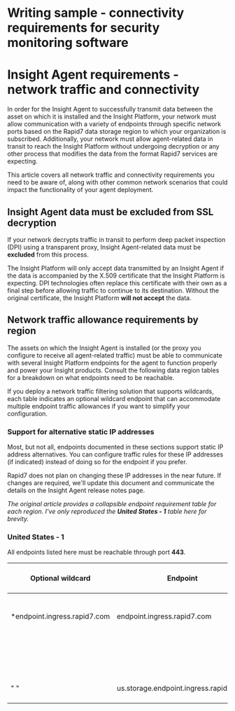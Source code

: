 # Writing sample - connectivity requirements for security monitoring software



# Insight Agent requirements - network traffic and connectivity

In order for the Insight Agent to successfully transmit data between the asset on which it is installed and the Insight Platform, your network must allow communication with a variety of endpoints through specific network ports based on the Rapid7 data storage region to which your organization is subscribed. Additionally, your network must allow agent-related data in transit to reach the Insight Platform without undergoing decryption or any other process that modifies the data from the format Rapid7 services are expecting.

This article covers all network traffic and connectivity requirements you need to be aware of, along with other common network scenarios that could impact the functionality of your agent deployment.

## Insight Agent data must be excluded from SSL decryption

If your network decrypts traffic in transit to perform deep packet inspection (DPI) using a transparent proxy, Insight Agent-related data must be **excluded** from this process.

The Insight Platform will only accept data transmitted by an Insight Agent if the data is accompanied by the X.509 certificate that the Insight Platform is expecting. DPI technologies often replace this certificate with their own as a final step before allowing traffic to continue to its destination. Without the original certificate, the Insight Platform **will not accept** the data.

## Network traffic allowance requirements by region

The assets on which the Insight Agent is installed (or the proxy you configure to receive all agent-related traffic) must be able to communicate with several Insight Platform endpoints for the agent to function properly and power your Insight products. Consult the following data region tables for a breakdown on what endpoints need to be reachable.

If you deploy a network traffic filtering solution that supports wildcards, each table indicates an optional wildcard endpoint that can accommodate multiple endpoint traffic allowances if you want to simplify your configuration.

### Support for alternative static IP addresses

Most, but not all, endpoints documented in these sections support static IP address alternatives. You can configure traffic rules for these IP addresses (if indicated) instead of doing so for the endpoint if you prefer.

Rapid7 does not plan on changing these IP addresses in the near future. If changes are required, we'll update this document and communicate the details on the Insight Agent release notes page.

_The original article provides a collapsible endpoint requirement table for each region. I've only reproduced the **United States - 1** table here for brevity._

### United States - 1

All endpoints listed here must be reachable through port **443**.

| Optional wildcard | Endpoint | Description | Supported static IP addresses |
| --- | --- | --- | --- |
| *endpoint.ingress.rapid7.com | endpoint.ingress.rapid7.com | Insight Agent messages and beacons. | 34.226.68.35 |
| | | | 54.144.111.231 |
| | | | 52.203.25.223 |
| | | | 34.236.161.191 |
| " " | us.storage.endpoint.ingress.rapid7.com | Insight Agent file uploads. | 34.226.68.35 |
